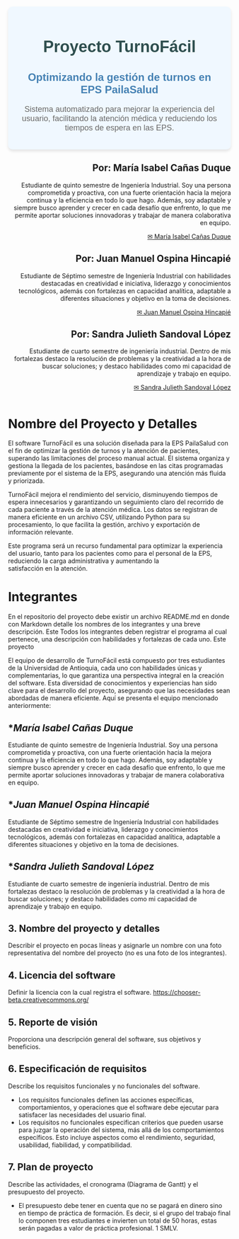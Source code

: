 <div align="center" style="background-color:#f0f8ff; padding:20px; border-radius:10px; box-shadow: 0px 4px 6px rgba(0,0,0,0.1);">
    <h1 style="font-family: Arial, sans-serif; font-size: 36px; color:#2F4F4F;"><b>Proyecto TurnoFácil</b></h1>
    <h2 style="font-family: Arial, sans-serif; font-size: 24px; color:#4682B4;">Optimizando la gestión de turnos en EPS PailaSalud</h2>
    <p style="font-family: Arial, sans-serif; font-size: 18px; color: #696969;">
        Sistema automatizado para mejorar la experiencia del usuario, facilitando la atención médica y reduciendo los tiempos de espera en las EPS.
    </p>
</div>

<div align="right">
<h2> <b> Por: María Isabel Cañas Duque </b> </h2>
<p> Estudiante de quinto semestre de Ingeniería Industrial. Soy una persona comprometida y proactiva, con una fuerte orientación hacia la mejora continua y la eficiencia en todo lo que hago. Además, soy adaptable y siempre busco aprender y crecer en cada desafío que enfrento, lo que me permite aportar soluciones innovadoras y trabajar de manera colaborativa en equipo. </p>
<a href="mailto:maria.canasd@udea.edu.co"> ✉ María Isabel Cañas Duque </a>

<h2> <b> Por: Juan Manuel Ospina Hincapié </b> </h2>
<p> Estudiante de Séptimo semestre de Ingeniería Industrial con habilidades destacadas en creatividad e iniciativa, liderazgo y conocimientos tecnológicos, además con fortalezas en capacidad analítica, adaptable a diferentes situaciones y objetivo en la toma de decisiones. </p>
<a href="mailto:juan.ospina27@udea.edu.co"> ✉ Juan Manuel Ospina Hincapié </a>

<h2> <b> Por: Sandra Julieth Sandoval López </b> </h2>
<p> Estudiante de cuarto semestre de ingeniería industrial. Dentro de mis fortalezas destaco la resolución de problemas y la creatividad a la hora de buscar soluciones; y destaco habilidades como mi capacidad de aprendizaje y trabajo en equipo. </p>
<a href="mailto:julieth.sandoval@udea.edu.co"> ✉ Sandra Julieth Sandoval López </a>

</div>

<br>

# **Nombre del Proyecto y Detalles**

El software TurnoFácil es una solución diseñada para la EPS PailaSalud con el fin de optimizar la gestión de turnos y la atención de pacientes, superando las limitaciones del proceso manual actual. El sistema organiza y gestiona la llegada de los pacientes, basándose en las citas programadas previamente por el sistema de la EPS, asegurando una atención más fluida y priorizada.

TurnoFácil mejora el rendimiento del servicio, disminuyendo tiempos de espera innecesarios y garantizando un seguimiento claro del recorrido de cada paciente a través de la atención médica. Los datos se registran de manera eficiente en un archivo CSV, utilizando Python para su procesamiento, lo que facilita la gestión, archivo y exportación de información relevante.

Este programa será un recurso fundamental para optimizar la experiencia del usuario, tanto para los pacientes como para el personal de la EPS, reduciendo la carga administrativa y aumentando la satisfacción en la atención.



# **Integrantes**
En el repositorio del proyecto debe existir un archivo README.md en donde con Markdown detalle los nombres de los integrantes y una breve descripción.
Este Todos los integrantes deben registrar el programa al cual pertenece, una descripción con habilidades y fortalezas de cada uno.
Este proyecto 

El equipo de desarrollo de TurnoFácil está compuesto por tres estudiantes de la Universidad de Antioquia, cada uno con habilidades únicas y complementarias, lo que garantiza una perspectiva integral en la creación del software. Esta diversidad de conocimientos y experiencias han sido clave para el desarrollo del proyecto, asegurando que las necesidades sean abordadas de manera eficiente. Aquí se presenta el equipo mencionado anteriormente:

## **María Isabel Cañas Duque*
Estudiante de quinto semestre de Ingeniería Industrial. Soy una persona comprometida y proactiva, con una fuerte orientación hacia la mejora continua y la eficiencia en todo lo que hago. Además, soy adaptable y siempre busco aprender y crecer en cada desafío que enfrento, lo que me permite aportar soluciones innovadoras y trabajar de manera colaborativa en equipo.

## **Juan Manuel Ospina Hincapié*
Estudiante de Séptimo semestre de Ingeniería Industrial con habilidades destacadas en creatividad e iniciativa, liderazgo y conocimientos tecnológicos, además con fortalezas en capacidad analítica, adaptable a diferentes situaciones y objetivo en la toma de decisiones.

## **Sandra Julieth Sandoval López*
Estudiante de cuarto semestre de ingeniería industrial. Dentro de mis fortalezas destaco la resolución de problemas y la creatividad a la hora de buscar soluciones; y destaco habilidades como mi capacidad de aprendizaje y trabajo en equipo. 

## **3.	Nombre del proyecto y detalles**

Describir el proyecto en pocas líneas y asignarle un nombre con una foto representativa del nombre del proyecto (no es una foto de los integrantes).

## **4.	Licencia del software**

Definir la licencia con la cual registra el software. https://chooser-beta.creativecommons.org/

## **5.	Reporte de visión**

Proporciona una descripción general del software, sus objetivos y beneficios.

## **6.	Especificación de requisitos**

Describe los requisitos funcionales y no funcionales del software.
*   Los requisitos funcionales definen las acciones específicas, comportamientos, y operaciones que el software debe ejecutar para satisfacer las necesidades del usuario final.
*   Los requisitos no funcionales especifican criterios que pueden usarse para juzgar la operación del sistema, más allá de los comportamientos específicos. Esto incluye aspectos como el rendimiento, seguridad, usabilidad, fiabilidad, y compatibilidad.


## **7.	Plan de proyecto**

Describe las actividades, el cronograma (Diagrama de Gantt) y el presupuesto del proyecto.
*   El presupuesto debe tener en cuenta que no se pagará en dinero sino en tiempo de práctica de formación. Es decir, si el grupo del trabajo final lo componen tres estudiantes e invierten un total de 50 horas, estas serán pagadas a valor de práctica profesional. 1 SMLV.


